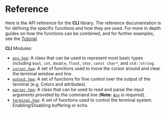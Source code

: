 # Reference #

Here is the API reference for the **CLI** library. The reference documentation
is for defining the specific functions and how they are used. For more in depth
guides on how the functions can be combined, and for further examples, see the
[Tutorial](../tut/index.md).

**CLI** Modules:

* [`any.hpp`](any.md): A class that can be used to represent
    most basic types including `bool`, `int`, `double`, `float`, `char`, `const
    char*`, and `std::string`.
* [`cursor.hpp`](cursor.md): A set of functions used to move the cursor
    around and clear the terminal window and line.
* [`output.hpp`](output.md): A set of functions for fine control over the
    output of the terminal (e.g. Colors and attributes).
* [`parser.hpp`](parser.md): A class that can be used to read and parse the
    input arguments provided by the command line (**Note:** [`Any`](ref/any.md)
    is required).
* [`terminal.hpp`](terminal.md): A set of functions used to control the
    terminal system. Enabling/Disabling buffering or echo.
